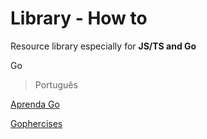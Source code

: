 # Library - How to
Resource library especially for **JS/TS and Go**

Go

> Português

[Aprenda Go](#https://www.youtube.com/playlist?list=PLCKpcjBB_VlBsxJ9IseNxFllf-UFEXOdg)

[Gophercises](#https://gophercises.com/)
